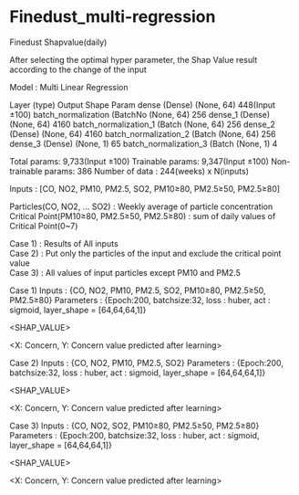 # Finedust_multi-regression

Finedust Shapvalue(daily)

After selecting the optimal hyper parameter, the Shap Value result according to the change of the input

Model : Multi Linear Regression

Layer (type)   Output   Shape   Param 
dense (Dense) (None, 64) 448(Input ±100)
batch_normalization (BatchNo (None, 64) 256
dense_1 (Dense) (None, 64) 4160
batch_normalization_1 (Batch (None, 64) 256
dense_2 (Dense) (None, 64) 4160
batch_normalization_2 (Batch (None, 64) 256
dense_3 (Dense) (None, 1) 65
batch_normalization_3 (Batch (None, 1) 4   
   
Total params: 9,733(Input ±100)
Trainable params: 9,347(Input ±100)
Non-trainable params: 386
Number of data : 244(weeks) x N(inputs)
   
Inputs : [CO, NO2, PM10, PM2.5, SO2, PM10≥80, PM2.5≥50, PM2.5≥80]
   
Particles(CO, NO2, ... SO2) : Weekly average of particle concentration
Critical Point(PM10≥80, PM2.5≥50, PM2.5≥80) : sum of daily values of Critical Point(0~7)   
   
Case 1) : Results of All inputs   
Case 2) : Put only the particles of the input and exclude the critical point value   
Case 3) : All values ​​of input particles except PM10 and PM2.5   
   
Case 1)
Inputs : {CO, NO2, PM10, PM2.5, SO2, PM10≥80, PM2.5≥50, PM2.5≥80}
Parameters : {Epoch:200, batchsize:32, loss : huber, act : sigmoid, layer_shape = [64,64,64,1]}

<SHAP_VALUE>

<X: Concern, Y: Concern value predicted after learning>

Case 2)
Inputs : {CO, NO2, PM10, PM2.5, SO2}
Parameters : {Epoch:200, batchsize:32, loss : huber, act : sigmoid, layer_shape = [64,64,64,1]}

<SHAP_VALUE>

<X: Concern, Y: Concern value predicted after learning>

Case 3)
Inputs : {CO, NO2, SO2, PM10≥80, PM2.5≥50, PM2.5≥80}
Parameters : {Epoch:200, batchsize:32, loss : huber, act : sigmoid, layer_shape = [64,64,64,1]}

<SHAP_VALUE>

<X: Concern, Y: Concern value predicted after learning>
